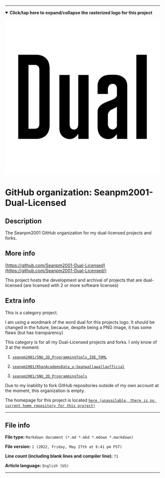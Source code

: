 
***

<!--

<details><summary><b lang="en">Click/tap here to expand/collapse the vectorized logo for this project</b></summary>

![Dual-Licensed logo 2011.svg failed to load. The file may be missing or corrupt. Check the file path for errors first.](/AdditionalInfo/2/Seanpm2001-Dual-Licensed/Dual-Licensed%20logo%202011.svg)

</details>

!-->

<details open><summary><b lang="en">Click/tap here to expand/collapse the rasterized logo for this project</b></summary>

![Dual_Logo.png failed to load. The file may be missing or corrupt. Check the file path for errors first.](/AdditionalInfo/2/Seanpm2001-Dual-Licensed/Dual_Logo.png)

</details>

# GitHub organization: Seanpm2001-Dual-Licensed

## Description

The Seanpm2001 GitHub organization for my dual-licensed projects and forks.

## More info

[https://github.com/Seanpm2001-Dual-Licensed](https://github.com/Seanpm2001-Dual-Licensed/)

This project hosts the development and archival of projects that are dual-licensed (are licensed with 2 or more software licenses)

## Extra info

This is a category project.

I am using a wordmark of the word dual for this projects logo. It should be changed in the future, because, despite being a PNG image, it has some flaws (but has transparency)

This category is for all my Dual-Licensed projects and forks. I only know of 3 at the moment:

1. [`seanpm2001/SNU_2D_ProgrammingTools_IDE_TOML`](https://github.com/seanpm2001/SNU_2D_ProgrammingTools_IDE_TOML) 

2. [`seanpm2001/KhanAcademyData_u-Seanwallawallaofficial`](https://github.com/seanpm2001/KhanAcademyData_u-Seanwallawallaofficial)

3. [`seanpm2001/SNU_2D_ProgrammingTools`](https://github.com/seanpm2001/SNU_2D_ProgrammingTools/)

<!--
As of 2022, May 27th, I don't have any projects that use for this organization yet.
!-->

Due to my inability to fork GitHub repositories outside of my own account at the moment, this organization is empty.

The homepage for this project is located [`here (unavailable, there is no current home repository for this project)`](https://www.example.com)

<!--
There is no current home repository for this project.
!-->

***

## File info

**File type:** `Markdown document (*.md *.mkd *.mdown *.markdown)`

**File version:** `1 (2022, Friday, May 27th at 6:41 pm PST)`

**Line count (including blank lines and compiler line):** `71`

**Article language:** `English (US)`

***
